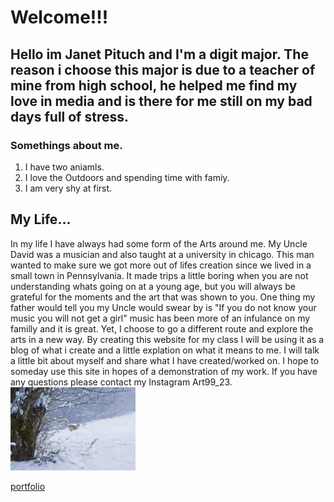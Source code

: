 # Welcome!!!

## Hello im Janet Pituch and I'm a digit major. The reason i choose this major is due to a teacher of mine from high school, he helped me find my love in media and is there for me still on my bad days full of stress.

### Somethings about me.
1. I have two aniamls.
1. I love the Outdoors and spending time with famiy.
1. I am very shy at first.

## My Life...
In my life I have always had some form of the Arts around me. My Uncle David was a musician and also taught at a university in chicago. This man wanted to make sure we got more out of lifes creation since we lived in a small town in Pennsylvania. It made trips a little boring when you are not understanding whats going on at a young age, but you will always be grateful for the moments and the art that was shown to you. One thing my father would tell you my Uncle would swear by is "If you do not know your music you will not get a girl" music has been more of an infulance on my familly and it is great. Yet, I choose to go a different route and explore the arts in a new way. By creating this website for my class I will be using it as a blog of what i create and a little explation on what it means to me. I will talk a little bit about myself and share what I have created/worked on. I hope to someday use this site in hopes of a demonstration of my work. If you have any questions please contact my Instagram Art99_23.
<img src="images/Christmas_shep.jpg.JPG" alt="shepherd" width="200"/>

[portfolio](images/portfolio.md)

